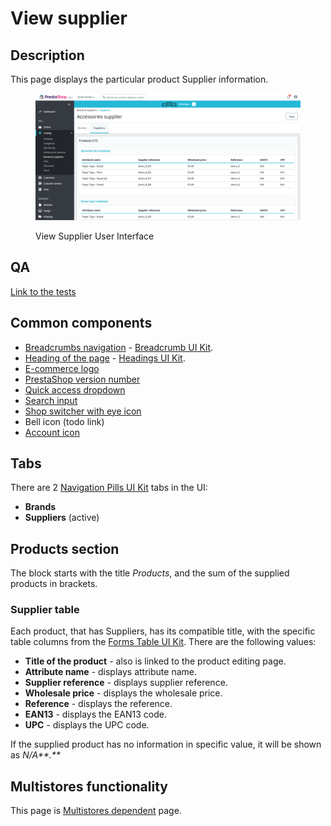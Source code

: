 # View supplier

## Description

This page displays the particular product Supplier information.

<figure><img src="../../../../../../.gitbook/assets/image (4) (4) (1).png" alt="View Supplier UI"><figcaption><p>View Supplier User Interface</p></figcaption></figure>

## QA

[Link to the tests](https://build.prestashop-project.org/test-scenarios/scenarios/core/functional/bo/catalog/brands-and-suppliers/suppliers.html)

## Common components <a href="#common-components" id="common-components"></a>

* [Breadcrumbs navigation](../../../../common-components/breadcrumbs.md) - [Breadcrumb UI Kit](https://build.prestashop.com/prestashop-ui-kit/?path=/story/breadcrumb--breadcrumb).
* [Heading of the page](../../../../common-components/heading-of-the-page.md) - [Headings UI Kit](https://build.prestashop.com/prestashop-ui-kit/?path=/story/headings--headings).
* [E-commerce logo](../../../../common-components/back-office-header/prestashop-logo.md)&#x20;
* [PrestaShop version number](../../../../common-components/prestashop-version-number.md)&#x20;
* [Quick access dropdown](../../../../common-components/quick-access-dropdown.md)&#x20;
* [Search input](../../../../common-components/search-input-field.md)
* [Shop switcher with eye icon](../../../../common-components/shop-switcher-with-eye-icon.md)
* Bell icon (todo link)
* [Account icon](../../../../common-components/account-icon.md)&#x20;

## Tabs

There are 2 [Navigation Pills UI Kit](https://build.prestashop-project.org/prestashop-ui-kit/?path=/story/navigation--navigation-pills) tabs in the UI:

* **Brands**
* **Suppliers** (active)

## Products section

The block starts with the title _Products_, and the sum of the supplied products in brackets.

### Supplier table

Each product, that has Suppliers, has its compatible title, with the specific table columns from the [Forms Table UI Kit](https://build.prestashop-project.org/prestashop-ui-kit/?path=/story/tables--basic). There are the following values:

* **Title of the product** - also is linked to the product editing page.
* **Attribute name** - displays attribute name.
* **Supplier reference** - displays supplier reference.
* **Wholesale price** - displays the wholesale price.
* **Reference** - displays the reference.
* **EAN13** - displays the EAN13 code.
* **UPC** - displays the UPC code.

If the supplied product has no information in specific value, it will be shown as _N/A**.**_

## Multistores functionality

This page is [Multistores dependent](../../../../common-components/multistores-dependent.md) page.

